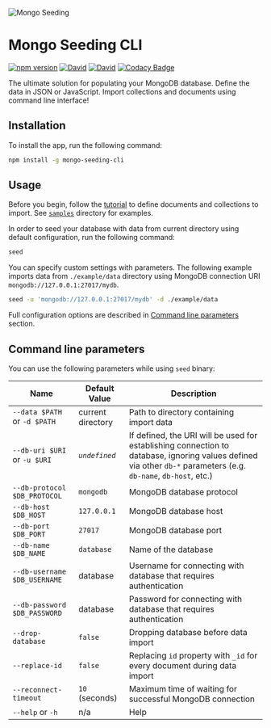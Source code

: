 ![Mongo Seeding](https://raw.githubusercontent.com/pkosiec/mongo-seeding/master/docs/assets/logo.png)

# Mongo Seeding CLI

[![npm version](https://badge.fury.io/js/mongo-seeding-cli.svg)](https://npmjs.org/package/mongo-seeding-cli) [![David](https://img.shields.io/david/pkosiec/mongo-seeding-cli.svg)]() [![David](https://img.shields.io/david/dev/pkosiec/mongo-seeding-cli.svg)]() [![Codacy Badge](https://api.codacy.com/project/badge/Grade/6a3945df88604e9b912e967116ba9bd8)](https://www.codacy.com/app/pkosiec/mongo-seeding-cli?utm_source=github.com&amp;utm_medium=referral&amp;utm_content=pkosiec/mongo-seeding-cli&amp;utm_campaign=Badge_Grade)

The ultimate solution for populating your MongoDB database. Define the data in JSON or JavaScript. Import collections and documents using command line interface!

## Installation

To install the app, run the following command:

```bash
npm install -g mongo-seeding-cli
```

## Usage

Before you begin, follow the [tutorial](https://github.com/pkosiec/mongo-seeding/tree/master/docs/define-import-data.md) to define documents and collections to import. See [`samples`](https://github.com/pkosiec/mongo-seeding/tree/master/samples) directory for examples.

In order to seed your database with data from current directory using default configuration, run the following command:

```bash
seed
```

You can specify custom settings with parameters. The following example imports data from `./example/data` directory using MongoDB connection URI `mongodb://127.0.0.1:27017/mydb`.

```bash
seed -u 'mongodb://127.0.0.1:27017/mydb' -d ./example/data
```

Full configuration options are described in [Command line parameters](#command-line-parameters) section.

## Command line parameters
You can use the following parameters while using `seed` binary:

| Name        | Default Value  | Description         |
|-------------|----------------|---------------------|
| `--data $PATH` or `-d $PATH` | current directory | Path to directory containing import data |
| `--db-uri $URI` or `-u $URI` | *`undefined`* | If defined, the URI will be used for establishing connection to database, ignoring values defined via other `db-*` parameters (e.g. `db-name`, `db-host`, etc.)
| `--db-protocol $DB_PROTOCOL` | `mongodb` | MongoDB database protocol |
| `--db-host $DB_HOST` | `127.0.0.1` | MongoDB database host |
| `--db-port $DB_PORT` | `27017` | MongoDB database port |
| `--db-name $DB_NAME` | `database` | Name of the database |
| `--db-username $DB_USERNAME` | database | Username for connecting with database that requires authentication |
| `--db-password $DB_PASSWORD` | database | Password for connecting with database that requires authentication |
| `--drop-database` | `false` | Dropping database before data import |
| `--replace-id` | `false` | Replacing `id` property with `_id` for every document during data import |
| `--reconnect-timeout` | `10` (seconds) | Maximum time of waiting for successful MongoDB connection|
| `--help` or `-h` | n/a | Help
